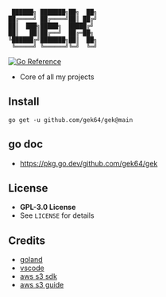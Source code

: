 ```                           
 ██████╗ ███████╗██╗  ██╗
██╔════╝ ██╔════╝██║ ██╔╝
██║  ███╗█████╗  █████╔╝ 
██║   ██║██╔══╝  ██╔═██╗ 
╚██████╔╝███████╗██║  ██╗
 ╚═════╝ ╚══════╝╚═╝  ╚═╝
```

[![Go Reference](https://pkg.go.dev/badge/github.com/gek64/gek.svg)](https://pkg.go.dev/github.com/gek64/gek)

- Core of all my projects

## Install

```shell
go get -u github.com/gek64/gek@main
```

## go doc

- https://pkg.go.dev/github.com/gek64/gek

## License

- **GPL-3.0 License**
- See `LICENSE` for details

## Credits

- [goland](https://www.jetbrains.com/go/)
- [vscode](https://code.visualstudio.com/)
- [aws s3 sdk](https://docs.aws.amazon.com/sdk-for-go/api/service/s3/)
- [aws s3 guide](https://docs.aws.amazon.com/zh_cn/AmazonS3/latest/userguide/Welcome.html)
